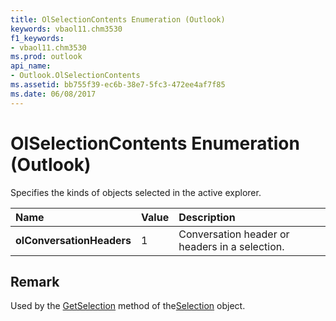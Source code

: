 ```yaml
---
title: OlSelectionContents Enumeration (Outlook)
keywords: vbaol11.chm3530
f1_keywords:
- vbaol11.chm3530
ms.prod: outlook
api_name:
- Outlook.OlSelectionContents
ms.assetid: bb755f39-ec6b-38e7-5fc3-472ee4af7f85
ms.date: 06/08/2017
---
```



# OlSelectionContents Enumeration (Outlook)

Specifies the kinds of objects selected in the active explorer.



|**Name**|**Value**|**Description**|
|:-----|:-----|:-----|
| **olConversationHeaders**|1|Conversation header or headers in a selection.|

## Remark

Used by the [GetSelection](Outlook.Selection.GetSelection.md) method of the[Selection](Outlook.Selection.md) object.


